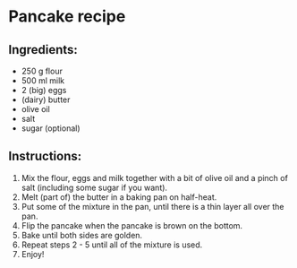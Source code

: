 # Pancake recipe

## Ingredients:
 * 250 g flour
 * 500 ml milk
 * 2 (big) eggs
 * (dairy) butter
 * olive oil
 * salt
 * sugar (optional)

## Instructions:
1. Mix the flour, eggs and milk together with a bit of olive oil and a pinch of salt (including some sugar if you want).
2. Melt (part of) the butter in a baking pan on half-heat.
3. Put some of the mixture in the pan, until there is a thin layer all over the pan.
4. Flip the pancake when the pancake is brown on the bottom.
5. Bake until both sides are golden.
6. Repeat steps 2 - 5 until all of the mixture is used.
7. Enjoy!
